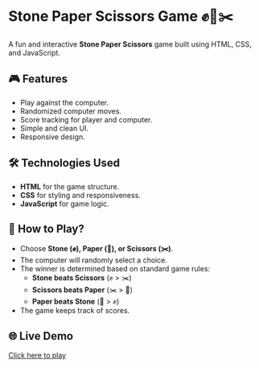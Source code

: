 # Stone Paper Scissors Game ✊📄✂️

A fun and interactive **Stone Paper Scissors** game built using HTML, CSS, and JavaScript.

## 🎮 Features
- Play against the computer.
- Randomized computer moves.
- Score tracking for player and computer.
- Simple and clean UI.
- Responsive design.

## 🛠️ Technologies Used
- **HTML** for the game structure.
- **CSS** for styling and responsiveness.
- **JavaScript** for game logic.

## 🚀 How to Play?
- Choose **Stone (✊), Paper (📄), or Scissors (✂️)**.
- The computer will randomly select a choice.
- The winner is determined based on standard game rules:
  - **Stone beats Scissors** (✊ > ✂️)
  - **Scissors beats Paper** (✂️ > 📄)
  - **Paper beats Stone** (📄 > ✊)
- The game keeps track of scores.


## 🌐 Live Demo
[Click here to play]()



